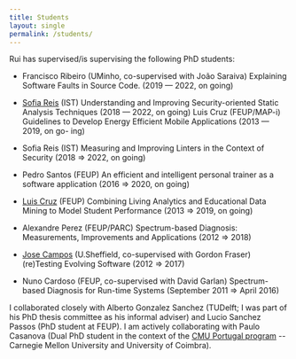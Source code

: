 ```yaml
---
title: Students
layout: single
permalink: /students/
---
```


Rui has supervised/is supervising the following PhD students:

* Francisco Ribeiro (UMinho, co-supervised with João Saraiva) Explaining Software Faults in Source Code. (2019 — 2022, on going)

* [Sofia Reis](https://scholar.google.pt/citations?user=jP79vaIAAAAJ&hl=en) (IST) Understanding and Improving Security-oriented Static Analysis Techniques (2018 — 2022, on going)
Luis Cruz (FEUP/MAP-i) Guidelines to Develop Energy Efficient Mobile Applications (2013 — 2019, on go- ing)


* Sofia Reis (IST) Measuring and Improving Linters in the Context of Security (2018 ⇒ 2022, on going)

* Pedro Santos (FEUP) An efficient and intelligent personal trainer as a software application (2016 ⇒ 2020, on going)

* [Luis Cruz](https://luiscruz.github.io/) (FEUP) Combining Living Analytics and Educational Data Mining to Model Student Performance (2013 ⇒ 2019, on going)

* Alexandre Perez (FEUP/PARC) Spectrum-based Diagnosis: Measurements, Improvements and Applications (2012 ⇒ 2018)

* [Jose Campos](https://jose.github.io/) (U.Sheffield, co-supervised with Gordon Fraser) (re)Testing Evolving Software (2012 ⇒ 2017)

* Nuno Cardoso (FEUP, co-supervised with David Garlan) Spectrum-based Diagnosis for Run-time Systems (September 2011 ⇒ April 2016)

<p>I collaborated closely with Alberto Gonzalez Sanchez (TUDelft; I was part of his PhD thesis committee as his informal adviser) and Lucio Sanchez Passos (PhD student at FEUP). I am actively collaborating with Paulo Casanova (Dual PhD student in the context of the <a href="http://www.cmuportugal.org/">CMU Portugal program</a> -- Carnegie Mellon University and University of Coimbra).</p>
